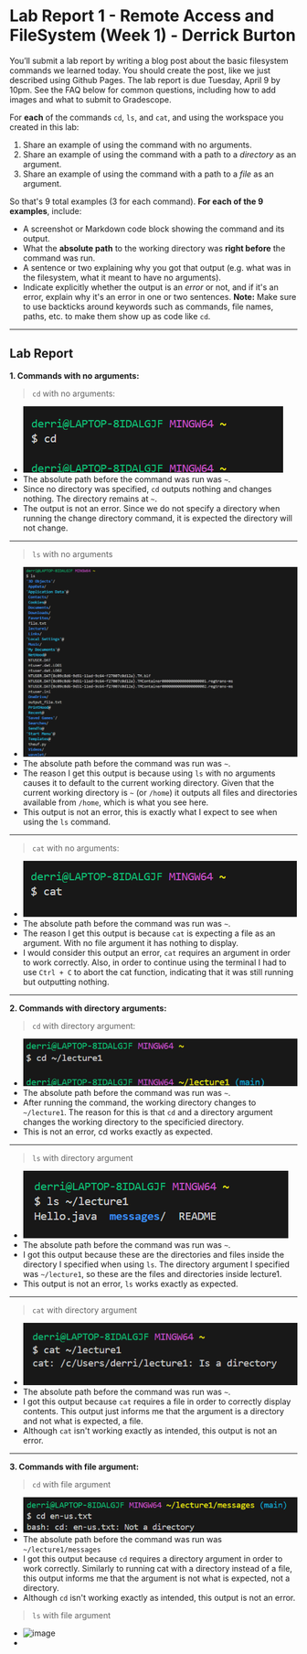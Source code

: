 # Lab Report 1 - Remote Access and FileSystem (Week 1) - Derrick Burton
You’ll submit a lab report by writing a blog post about the basic filesystem commands we learned today. You should create the post, like we just described using Github Pages. The lab report is due Tuesday, April 9 by 10pm. See the FAQ below for common questions, including how to add images and what to submit to Gradescope.

For **each** of the commands `cd`, `ls`, and `cat`, and using the workspace you created in this lab:

1. Share an example of using the command with no arguments.
2. Share an example of using the command with a path to a *directory* as an argument.
3. Share an example of using the command with a path to a *file* as an argument.

So that's 9 total examples (3 for each command). **For each of the 9 examples**, include:

* A screenshot or Markdown code block showing the command and its output.
* What the **absolute path** to the working directory was **right before** the command was run.
* A sentence or two explaining why you got that output (e.g. what was in the filesystem, what it meant to have no arguments).
* Indicate explicitly whether the output is an *error* or not, and if it's an error, explain why it's an error in one or two sentences. **Note:** Make sure to use backticks  around keywords such as commands, file names, paths, etc. to make them show up as code like `cd`.

___

## Lab Report

**1. Commands with no arguments:**
>`cd` with no arguments:
   * ![image](cd-no-argument.png)
   * The absolute path before the command was run was `~`.
   * Since no directory was specified, `cd` outputs nothing and changes nothing. The directory remains at `~`.
   * The output is not an error. Since we do not specify a directory when running the change directory command, it is expected the directory will not change.
   ___
   >`ls` with no arguments
   * ![image](ls-no-argument.png)
   * The absolute path before the command was run was `~`.
   * The reason I get this output is because using `ls` with no arguments causes it to default to the current working directory. Given that the current working directory is `~` (or `/home`) it outputs all files and directories available from `/home`, which is what you see here.
   * This output is not an error, this is exactly what I expect to see when using the `ls` command.
___
>`cat` with no arguments:
* ![image](cat-no-argument.png)
* The absolute path before the command was run was `~`.
* The reason I get this output is because  `cat` is expecting a file as an argument. With no file argument it has nothing to display.
* I would consider this output an error, `cat` requires an argument in order to work correctly. Also, in order to continue using the terminal I had to use `Ctrl + C` to abort the cat function, indicating that it was still running but outputting nothing.
___
**2. Commands with directory arguments:**
>`cd` with directory argument:

* ![image](cd-with-directory.png)
* The absolute path before the command was run was `~`.
* After running the command, the working directory changes to `~/lecture1`. The reason for this is that `cd` and a directory argument changes the working directory to the specificied directory.
* This is not an error, cd works exactly as expected.
___
>`ls` with directory argument
* ![image](ls-with-directory.png)
* The absolute path before the command was run was `~`.
* I got this output because these are the directories and files inside the directory I specified when using `ls`. The directory argument I specified was `~/lecture1`, so these are the files and directories inside lecture1.
* This output is not an error, `ls` works exactly as expected.
___
>`cat` with directory argument
* ![image](cat-with-directory.png)
* The absolute path before the command was run was `~`.
* I got this output because `cat` requires a file in order to correctly display contents. This output just informs me that the argument is a directory and not what is expected, a file.
* Although `cat` isn't working exactly as intended, this output is not an error.
___
**3. Commands with file argument:**
>`cd` with file argument
* ![image](cd-with-file-path.png)
* The absolute path before the command was run was `~/lecture1/messages`
* I got this output because `cd` requires a directory argument in order to work correctly. Similarly to running cat with a directory instead of a file, this output informs me that the argument is not what is expected, not a directory.
* Although `cd` isn't working exactly as intended, this output is not an error.
>`ls` with file argument
* ![image](ls-with-file-path)
* 
